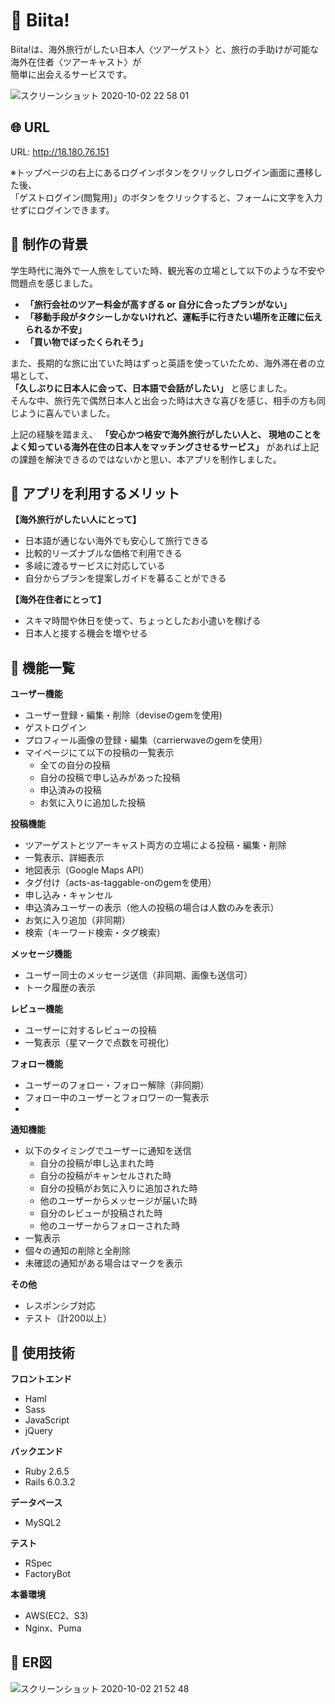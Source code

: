 # :feet: Biita!
Biita!は、海外旅行がしたい日本人〈ツアーゲスト〉と、旅行の手助けが可能な海外在住者〈ツアーキャスト〉が  
簡単に出会えるサービスです。

![スクリーンショット 2020-10-02 22 58 01](https://user-images.githubusercontent.com/67250685/94931475-c4842480-0502-11eb-9f33-ccae3e88d4e8.jpg)

## :globe_with_meridians: URL
URL: http://18.180.76.151  

※トップページの右上にあるログインボタンをクリックしログイン画面に遷移した後、  
「ゲストログイン(閲覧用)」のボタンをクリックすると、フォームに文字を入力せずにログインできます。

## :notebook: 制作の背景
学生時代に海外で一人旅をしていた時、観光客の立場として以下のような不安や問題点を感じました。  

- **「旅行会社のツアー料金が高すぎる or 自分に合ったプランがない」**
- **「移動手段がタクシーしかないけれど、運転手に行きたい場所を正確に伝えられるか不安」**
- **「買い物でぼったくられそう」**

また、長期的な旅に出ていた時はずっと英語を使っていたため、海外滞在者の立場として、  
**「久しぶりに日本人に会って、日本語で会話がしたい」**
と感じました。  
そんな中、旅行先で偶然日本人と出会った時は大きな喜びを感じ、相手の方も同じように喜んでいました。

上記の経験を踏まえ、
**「安心かつ格安で海外旅行がしたい人と、  現地のことをよく知っている海外在住の日本人をマッチングさせるサービス」**
があれば上記の課題を解決できるのではないかと思い、本アプリを制作しました。  

## :green_book: アプリを利用するメリット
**【海外旅行がしたい人にとって】**
- 日本語が通じない海外でも安心して旅行できる
- 比較的リーズナブルな価格で利用できる
- 多岐に渡るサービスに対応している
- 自分からプランを提案しガイドを募ることができる

**【海外在住者にとって】**
- スキマ時間や休日を使って、ちょっとしたお小遣いを稼げる
- 日本人と接する機会を増やせる

## :closed_book: 機能一覧

**ユーザー機能**
- ユーザー登録・編集・削除（deviseのgemを使用)
- ゲストログイン
- プロフィール画像の登録・編集（carrierwaveのgemを使用）
- マイページにて以下の投稿の一覧表示
  - 全ての自分の投稿
  - 自分の投稿で申し込みがあった投稿
  - 申込済みの投稿
  - お気に入りに追加した投稿

**投稿機能**
- ツアーゲストとツアーキャスト両方の立場による投稿・編集・削除
- 一覧表示、詳細表示
- 地図表示（Google Maps API）
- タグ付け（acts-as-taggable-onのgemを使用）
- 申し込み・キャンセル
- 申込済みユーザーの表示（他人の投稿の場合は人数のみを表示）
- お気に入り追加（非同期）
- 検索（キーワード検索・タグ検索）

**メッセージ機能**
- ユーザー同士のメッセージ送信（非同期、画像も送信可）
- トーク履歴の表示

**レビュー機能**
- ユーザーに対するレビューの投稿
- 一覧表示（星マークで点数を可視化）

**フォロー機能**
- ユーザーのフォロー・フォロー解除（非同期）
- フォロー中のユーザーとフォロワーの一覧表示
- 

**通知機能**
  - 以下のタイミングでユーザーに通知を送信
    - 自分の投稿が申し込まれた時
    - 自分の投稿がキャンセルされた時
    - 自分の投稿がお気に入りに追加された時
    - 他のユーザーからメッセージが届いた時
    - 自分のレビューが投稿された時
    - 他のユーザーからフォローされた時
  - 一覧表示
  - 個々の通知の削除と全削除
  - 未確認の通知がある場合はマークを表示

**その他**
  - レスポンシブ対応
  - テスト（計200以上）

## :blue_book: 使用技術
**フロントエンド**
- Haml
- Sass
- JavaScript
- jQuery

**バックエンド**
- Ruby 2.6.5  
- Rails 6.0.3.2  

**データベース**
- MySQL2  

**テスト**
- RSpec
- FactoryBot

**本番環境**
- AWS(EC2、S3)  
- Nginx、Puma

## :orange_book: ER図
![スクリーンショット 2020-10-02 21 52 48](https://user-images.githubusercontent.com/67250685/94925111-a6fe8d00-04f9-11eb-9da0-ef6c04d35e64.jpg)